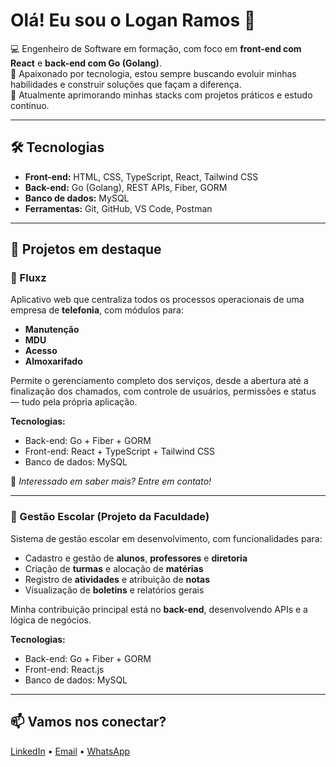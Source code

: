 # Olá! Eu sou o Logan Ramos 👋

💻 Engenheiro de Software em formação, com foco em **front-end com React** e **back-end com Go (Golang)**.  
🚀 Apaixonado por tecnologia, estou sempre buscando evoluir minhas habilidades e construir soluções que façam a diferença.  
🎯 Atualmente aprimorando minhas stacks com projetos práticos e estudo contínuo.

---

## 🛠️ Tecnologias

- **Front-end:** HTML, CSS, TypeScript, React, Tailwind CSS  
- **Back-end:** Go (Golang), REST APIs, Fiber, GORM  
- **Banco de dados:** MySQL  
- **Ferramentas:** Git, GitHub, VS Code, Postman

---

## 📌 Projetos em destaque

### 📂 Fluxz  
Aplicativo web que centraliza todos os processos operacionais de uma empresa de **telefonia**, com módulos para:

- **Manutenção**  
- **MDU**  
- **Acesso**  
- **Almoxarifado**  

Permite o gerenciamento completo dos serviços, desde a abertura até a finalização dos chamados, com controle de usuários, permissões e status — tudo pela própria aplicação.

**Tecnologias:**  
- Back-end: Go + Fiber + GORM  
- Front-end: React + TypeScript + Tailwind CSS  
- Banco de dados: MySQL  

📩 *Interessado em saber mais? Entre em contato!*

---

### 📂 Gestão Escolar (Projeto da Faculdade)  
Sistema de gestão escolar em desenvolvimento, com funcionalidades para:

- Cadastro e gestão de **alunos**, **professores** e **diretoria**  
- Criação de **turmas** e alocação de **matérias**  
- Registro de **atividades** e atribuição de **notas**  
- Visualização de **boletins** e relatórios gerais  

Minha contribuição principal está no **back-end**, desenvolvendo APIs e a lógica de negócios.

**Tecnologias:**  
- Back-end: Go + Fiber + GORM  
- Front-end: React.js  
- Banco de dados: MySQL  

---

📫 **Vamos nos conectar?**  
---

[LinkedIn](https://www.linkedin.com/in/logan-ramos) • [Email](mailto:loganramos123@gmail.com) • [WhatsApp](https://wa.me/5541992702041)

